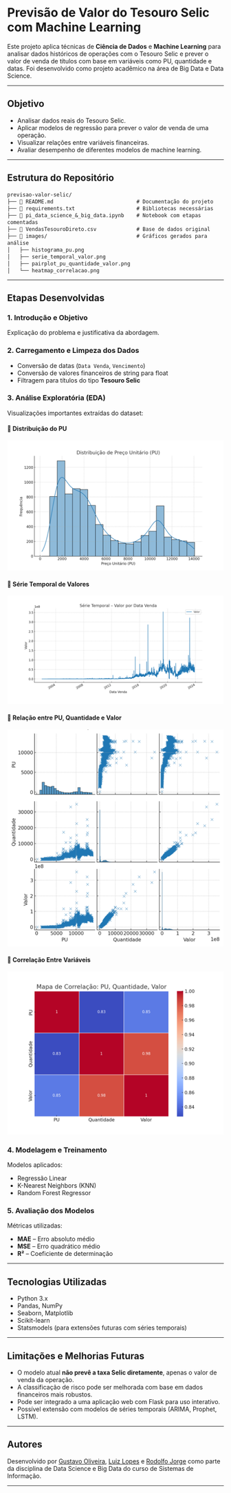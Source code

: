 # Previsão de Valor do Tesouro Selic com Machine Learning

Este projeto aplica técnicas de **Ciência de Dados** e **Machine Learning** para analisar dados históricos de operações com o Tesouro Selic e prever o valor de venda de títulos com base em variáveis como PU, quantidade e datas. Foi desenvolvido como projeto acadêmico na área de Big Data e Data Science.

---

## Objetivo

- Analisar dados reais do Tesouro Selic.
- Aplicar modelos de regressão para prever o valor de venda de uma operação.
- Visualizar relações entre variáveis financeiras.
- Avaliar desempenho de diferentes modelos de machine learning.

---

## Estrutura do Repositório

```
previsao-valor-selic/
├── 📄 README.md                           # Documentação do projeto
├── 📄 requirements.txt                    # Bibliotecas necessárias
├── 📄 pi_data_science_&_big_data.ipynb    # Notebook com etapas comentadas
├── 📄 VendasTesouroDireto.csv             # Base de dados original
├── 📁 images/                             # Gráficos gerados para análise
│   ├── histograma_pu.png
│   ├── serie_temporal_valor.png
│   ├── pairplot_pu_quantidade_valor.png
│   └── heatmap_correlacao.png
```

---

## Etapas Desenvolvidas

### 1. Introdução e Objetivo

Explicação do problema e justificativa da abordagem.

### 2. Carregamento e Limpeza dos Dados

- Conversão de datas (`Data Venda`, `Vencimento`)
- Conversão de valores financeiros de string para float
- Filtragem para títulos do tipo **Tesouro Selic**

### 3. Análise Exploratória (EDA)

Visualizações importantes extraídas do dataset:

#### 🔹 Distribuição do PU

![PU](images/histograma_pu.png)

#### 🔹 Série Temporal de Valores

![Série Temporal](images/serie_temporal_valor.png)

#### 🔹 Relação entre PU, Quantidade e Valor

![Pairplot](images/pairplot_pu_quantidade_valor.png)

#### 🔹 Correlação Entre Variáveis

![Heatmap](images/heatmap_correlacao.png)

### 4. Modelagem e Treinamento

Modelos aplicados:

- Regressão Linear
- K-Nearest Neighbors (KNN)
- Random Forest Regressor

### 5. Avaliação dos Modelos

Métricas utilizadas:
- **MAE** – Erro absoluto médio
- **MSE** – Erro quadrático médio
- **R²** – Coeficiente de determinação

---

## Tecnologias Utilizadas

- Python 3.x
- Pandas, NumPy
- Seaborn, Matplotlib
- Scikit-learn
- Statsmodels (para extensões futuras com séries temporais)

---

## Limitações e Melhorias Futuras

- O modelo atual **não prevê a taxa Selic diretamente**, apenas o valor de venda da operação.
- A classificação de risco pode ser melhorada com base em dados financeiros mais robustos.
- Pode ser integrado a uma aplicação web com Flask para uso interativo.
- Possível extensão com modelos de séries temporais (ARIMA, Prophet, LSTM).

---

## Autores

Desenvolvido por [Gustavo Oliveira](https://github.com/oliverbaggins), [Luiz Lopes](https://github.com/luizlopesbr) e [Rodolfo Jorge](https://www.linkedin.com/in/orodolfojorge/) como parte da disciplina de Data Science e Big Data do curso de Sistemas de Informação.

---
